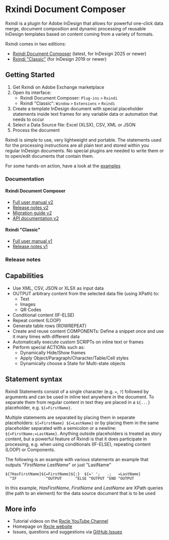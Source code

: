 # Rxindi Document Composer

Rxindi is a plugin for Adobe InDesign that allows for powerful one-click data merge, document composition and dynamic processing of reusable InDesign templates based on content coming from a variety of formats.

Rxindi comes in two editions:
- [Rxindi Document Composer](https://exchange.adobe.com/apps/cc/6ab1bd21/rxindi-document-composer) (latest, for InDesign 2025 or newer)
- [Rxindi "Classic"](https://exchange.adobe.com/apps/cc/103684/rxindi) (for InDesign 2019 or newer)

## Getting Started

1. Get Rxindi on Adobe Exchange marketplace
2. Open its interface:
   - Rxindi Document Composer: `Plug-ins` `>` `Rxindi`
   - Rxindi "Classic": `Window` `>` `Extensions` `>` `Rxindi`
3. Create a template InDesign document with special placeholder statements inside text frames for any variable data or automation that needs to occur
4. Select a Data Source file: Excel (XLSX), CSV, XML or JSON
5. Process the document

Rxindi is simple to use, very lightweight and portable. The statements used for the processing instructions are all plain text and stored within you regular InDesign documents. No special plugins are needed to write them or to open/edit documents that contain them.

For some hands-on action, have a look at the [examples](v2/examples/README.md) 

### Documentation

#### Rxindi Document Composer

  - [Full user manual v2](v2/help.md)
  - [Release notes v2](v2/releasenotes.md)
  - [Migration guide v2](v2/migration.md)
  - [API documentation v2](v2/api.md)

#### Rxindi "Classic"

  - [Full user manual v1](v1/help.md)
  - [Release notes v1](v1/releasenotes.md)

### Release notes 

## Capabilities
- Use XML, CSV, JSON or XLSX as input data
- OUTPUT arbitrary content from the selected data file (using XPath) to:
    - Text
    - Images
    - QR Codes
- Conditional content (IF-ELSE)
- Repeat content (LOOP)
- Generate table rows (ROWREPEAT)
- Create and reuse content COMPONENTs: Define a snippet once and use it many times with different data
- Automatically execute custom SCRIPTs on inline text or frames
- Perform special ACTIONs such as:
    - Dynamically Hide/Show frames
    - Apply Object/Paragraph/Character/Table/Cell styles
    - Dynamically choose a State for Multi-state objects

## Statement syntax
Rxindi Statements consist of a single character (e.g. `=`, `?`) followed by arguments and can be used in inline text anywhere in the document. To separate them from regular content in text they are placed in a `${...}` placeholder, e.g. `${=FirstName}`.

Multiple statements are separated by placing them in separate placeholders: `${=FirstName} ${=LastName}` or by placing them in the same placeholder separated with a semicolon or a newline: `${=FirstName;=LastName}`. Anything outside placeholders is treated as story content, but a powerful feature of Rxindi is that it does participate in processing, e.g. when using conditionals (IF-ELSE), repeating content (LOOP) or Components.

The following is an example with various statements an example that outputs "_FirstName_ _LastName_" or just "LastName"
```
${?HasFirstName}${=FirstName}${:}  ${=' ';   .;   =LastName}
  ^IF             ^OUTPUT      ^ELSE ^OUTPUT ^END ^OUTPUT
```

In this example, _HasFirstName_, _FirstName_ and _LastName_ are XPath queries (the path to an element) for the data source document that is to be used

## More info
- Tutorial videos on the [Rxcle YouTube Channel](https://www.youtube.com/channel/UCiSFFEuOoIQdk6mivM3eGkQ)
- Homepage on [Rxcle website](https://rxcle.com/rxindi)
- Issues, questions and suggestions via [GitHub Issues](https://github.com/rxcle/rxindi/issues)